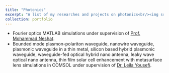 ```yaml
---
title: "Photonics"
excerpt: "A list of my researches and projects on photonics<br/><img src='/images/photonics.jpg'>"
collection: portfolio
---
```


* Fourier optics MATLAB simulations under supervision of [Prof. Mohammad Neshat](http://scholar.google.com/citations?user=rTvgYb8AAAAJ&hl=en).
* Bounded mode plasmon-polariton waveguide, nanowire waveguide, plasmonic waveguide in a thin
metal, silicon based hybrid plasmonic waveguide, waveguide-fed optical hybrid nano antenna, leaky
wave optical nano antenna, thin film solar cell enhancement with metasurface lens simulations in
COMSOL under supervision of [Dr. Leila Yousefi](http://scholar.google.com/citations?user=46OlxNcAAAAJ&hl=en).